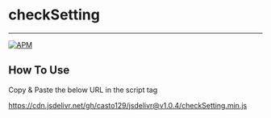 # checkSetting
---
<a href="https://github.com/casto129/checkSetting/blob/master/LICENSE">
   <img alt="APM" src="https://img.shields.io/apm/l/vim-mode">
</a>

## How To Use
Copy & Paste the below URL in the script tag

https://cdn.jsdelivr.net/gh/casto129/jsdelivr@v1.0.4/checkSetting.min.js
